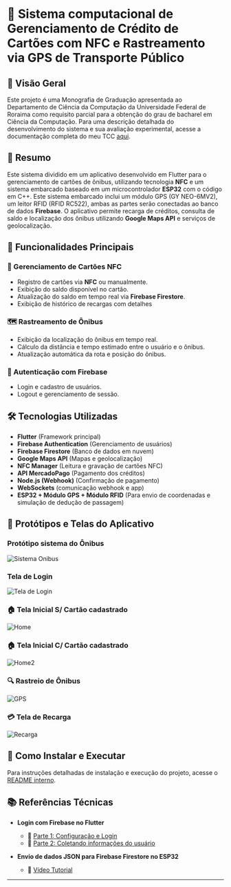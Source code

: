 # 📌 Sistema computacional de Gerenciamento de Crédito de Cartões com NFC e Rastreamento via GPS de Transporte Público

## 📘 Visão Geral
Este projeto é uma Monografia de Graduação apresentada ao Departamento de Ciência da Computação da Universidade Federal de Roraima como requisito parcial para a obtenção do grau de bacharel em Ciência da Computação. Para uma descrição detalhada do desenvolvimento do sistema e sua avaliação experimental, acesse a documentação completa do meu TCC [aqui](./TCC2_LucasPrado.pdf).

## 📖 Resumo
Este sistema dividido em um aplicativo desenvolvido em Flutter para o gerenciamento de cartões de ônibus, utilizando tecnologia **NFC** e um sistema embarcado baseado em um microcontrolador **ESP32** com o código em C++. Este sistema embarcado inclui um módulo GPS (GY NEO-6MV2), um leitor RFID (RFID RC522), ambas as partes serão conectadas ao banco de dados **Firebase**. O aplicativo permite recarga de créditos, consulta de saldo e localização dos ônibus utilizando **Google Maps API** e serviços de geolocalização.

## 🚀 Funcionalidades Principais

### 🎫 Gerenciamento de Cartões NFC
- Registro de cartões via **NFC** ou manualmente.
- Exibição do saldo disponível no cartão.
- Atualização do saldo em tempo real via **Firebase Firestore**.
- Exibição de histórico de recargas com detalhes

### 🗺️ Rastreamento de Ônibus
- Exibição da localização do ônibus em tempo real.
- Cálculo da distância e tempo estimado entre o usuário e o ônibus.
- Atualização automática da rota e posição do ônibus.

### 🔑 Autenticação com Firebase
- Login e cadastro de usuários.
- Logout e gerenciamento de sessão.

## 🛠️ Tecnologias Utilizadas

- **Flutter** (Framework principal)
- **Firebase Authentication** (Gerenciamento de usuários)
- **Firebase Firestore** (Banco de dados em nuvem)
- **Google Maps API** (Mapas e geolocalização)
- **NFC Manager** (Leitura e gravação de cartões NFC)
- **API MercadoPago** (Pagamento dos créditos)
- **Node.js (Webhook)** (Confirmação de pagamento)
- **WebSockets** (comunicação webhook e app)
- **ESP32 + Módulo GPS + Módulo RFID** (Para envio de coordenadas e simulação de dedução de passagem)

## 📸 Protótipos e Telas do Aplicativo

### Protótipo sistema do Ônibus
![Sistema Onibus](./Screenshots/prototipo_bus.png)

###  Tela de Login
![Tela de Login](./Screenshots/login.png)

### 🏠 Tela Inicial S/ Cartão cadastrado
![Home](./Screenshots/home.png)

### 🏠 Tela Inicial C/ Cartão cadastrado
![Home2](./Screenshots/home_cartao.png)

### 🔍 Rastreio de Ônibus
![GPS](./Screenshots/bus_search.png)

### 💳 Tela de Recarga
![Recarga](./Screenshots/recarga.png)

## 🚀 Como Instalar e Executar

Para instruções detalhadas de instalação e execução do projeto, acesse o [README interno](./FlutterAppBus/README.md).

## 📚 Referências Técnicas

- **Login com Firebase no Flutter**  
  - 🎥 [Parte 1: Configuração e Login](https://www.youtube.com/watch?v=2VQEossWnxY&t=200s&ab_channel=jferreiraz)  
  - 🎥 [Parte 2: Coletando informações do usuário](https://youtu.be/g_H0cseD5Fc)  

- **Envio de dados JSON para Firebase Firestore no ESP32**  
  - 🎥 [Vídeo Tutorial](https://www.youtube.com/watch?v=dQRc7pefJ7k&t=411s&ab_channel=TFKioT)  

---


